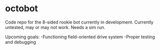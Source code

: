 # octobot
Code repo for the 8-sided rookie bot currently in development. Currently untested, may or may not work. Needs a sim run.

Upcoming goals:
-Functioning field-oriented drive system
-Proper testing and debugging  

